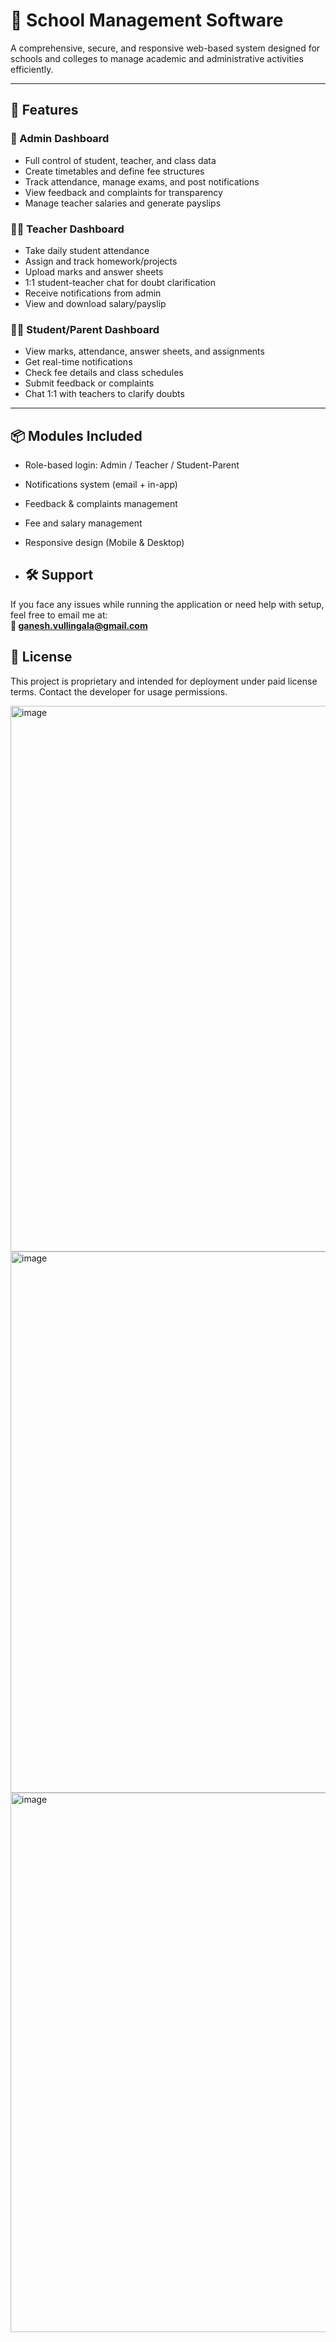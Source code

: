 # 🏫 School Management Software

A comprehensive, secure, and responsive web-based system designed for schools and colleges to manage academic and administrative activities efficiently.

---

## 🚀 Features

### 🔐 Admin Dashboard
- Full control of student, teacher, and class data
- Create timetables and define fee structures
- Track attendance, manage exams, and post notifications
- View feedback and complaints for transparency
- Manage teacher salaries and generate payslips

### 👨‍🏫 Teacher Dashboard
- Take daily student attendance
- Assign and track homework/projects
- Upload marks and answer sheets
- 1:1 student-teacher chat for doubt clarification
- Receive notifications from admin
- View and download salary/payslip

### 👨‍🎓 Student/Parent Dashboard
- View marks, attendance, answer sheets, and assignments
- Get real-time notifications
- Check fee details and class schedules
- Submit feedback or complaints
- Chat 1:1 with teachers to clarify doubts

---

## 📦 Modules Included

- Role-based login: Admin / Teacher / Student-Parent
- Notifications system (email + in-app)
- Feedback & complaints management
- Fee and salary management
- Responsive design (Mobile & Desktop)

- ## 🛠️ Support

If you face any issues while running the application or need help with setup, feel free to email me at:  
**📩 ganesh.vullingala@gmail.com**

## 📄 License

This project is proprietary and intended for deployment under paid license terms. Contact the developer for usage permissions.

<img width="1872" height="873" alt="image" src="https://github.com/user-attachments/assets/c8a3894f-e8b8-4e1e-9c1d-07d6d00d6c59" />

<img width="1872" height="866" alt="image" src="https://github.com/user-attachments/assets/9344726d-3613-4fb6-9f24-a119342cf81a" />

<img width="1862" height="863" alt="image" src="https://github.com/user-attachments/assets/944b6612-be2e-4825-87b3-9c271cdfeed6" />

